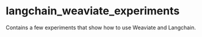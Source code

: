 # langchain_weaviate_experiments
Contains a few experiments that show how to use Weaviate and Langchain.
